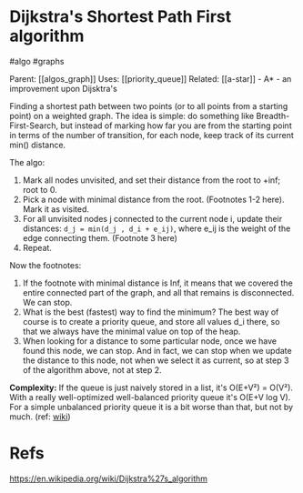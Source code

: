 # Dijkstra's Shortest Path First algorithm

#algo #graphs

Parent: [[algos_graph]]
Uses: [[priority_queue]]
Related: [[a-star]] - A* - an improvement upon Dijsktra's

Finding a shortest path between two points (or to all points from a starting point) on a weighted graph. The idea is simple: do something like Breadth-First-Search, but instead of marking how far you are from the starting point in terms of the number of transition, for each node, keep track of its current min() distance.

The algo:
1. Mark all nodes unvisited, and set their distance from the root to +inf; root to 0.
2. Pick a node with minimal distance from the root. (Footnotes 1-2 here). Mark it as visited.
3. For all unvisited nodes j connected to the current node i, update their distances: `d_j = min(d_j , d_i + e_ij)`, where e_ij is the weight of the edge connecting them. (Footnote 3 here)
4. Repeat.

Now the footnotes:
1. If the footnote with minimal distance is Inf, it means that we covered the entire connected part of the graph, and all that remains is disconnected. We can stop.
2. What is the best (fastest) way to find the minimum? The best way of course is to create a priority queue, and store all values d_i there, so that we always have the minimal value on top of the heap.
3. When looking for a distance to some particular node, once we have found this node, we can stop. And in fact, we can stop when we update the distance to this node, not when we select it as current, so at step 3 of the algorithm above, not at step 2.

**Complexity:** If the queue is just naively stored in a list, it's O(E+V²) = O(V²). With a really well-optimized well-balanced priority queue it's O(E+V log V). For a simple unbalanced priority queue it is a bit worse than that, but not by much. (ref: [wiki](https://en.wikipedia.org/wiki/Dijkstra%27s_algorithm#Running_time))

# Refs

https://en.wikipedia.org/wiki/Dijkstra%27s_algorithm
